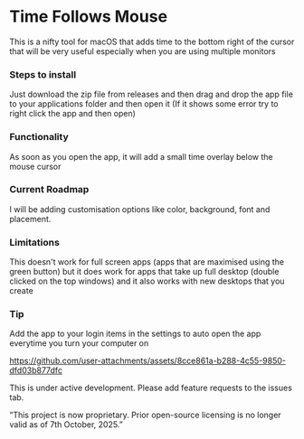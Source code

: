 # Time Follows Mouse

This is a nifty tool for macOS that adds time to the bottom right of the cursor that will be very useful especially when you are using multiple monitors

### Steps to install
Just download the zip file from releases and then drag and drop the app file to your applications folder and then open it (If it shows some error try to right click the app and then open)

### Functionality
As soon as you open the app, it will add a small time overlay below the mouse cursor

### Current Roadmap
I will be adding customisation options like color, background, font and placement.

### Limitations
This doesn't work for full screen apps (apps that are maximised using the green button) but it does work for apps that take up full desktop (double clicked on the top windows) and it also works with new desktops that you create

### Tip
Add the app to your login items in the settings to auto open the app everytime you turn your computer on


https://github.com/user-attachments/assets/8cce861a-b288-4c55-9850-dfd03b877dfc



This is under active development. Please add feature requests to the issues tab.

“This project is now proprietary. Prior open-source licensing is no longer valid as of 7th October, 2025.”
